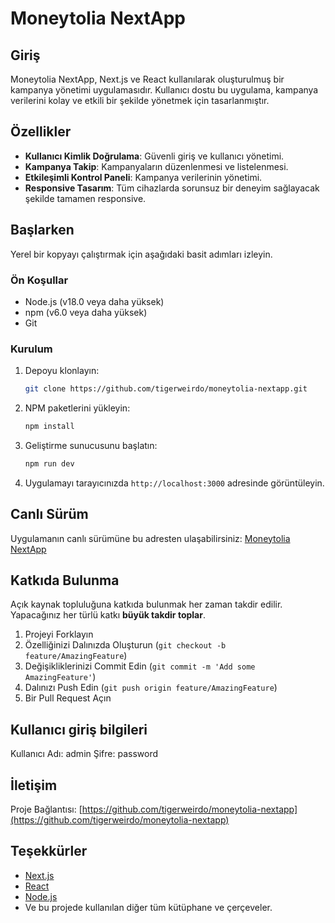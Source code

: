 
# Moneytolia NextApp

## Giriş
Moneytolia NextApp, Next.js ve React kullanılarak oluşturulmuş bir kampanya yönetimi uygulamasıdır. Kullanıcı dostu bu uygulama, kampanya verilerini kolay ve etkili bir şekilde yönetmek için tasarlanmıştır.

## Özellikler
- **Kullanıcı Kimlik Doğrulama**: Güvenli giriş ve kullanıcı yönetimi.
- **Kampanya Takip**: Kampanyaların düzenlenmesi ve listelenmesi.
- **Etkileşimli Kontrol Paneli**: Kampanya verilerinin yönetimi.
- **Responsive Tasarım**: Tüm cihazlarda sorunsuz bir deneyim sağlayacak şekilde tamamen responsive.

## Başlarken
Yerel bir kopyayı çalıştırmak için aşağıdaki basit adımları izleyin.

### Ön Koşullar
- Node.js (v18.0 veya daha yüksek)
- npm (v6.0 veya daha yüksek)
- Git

### Kurulum
1. Depoyu klonlayın:
   ```bash
   git clone https://github.com/tigerweirdo/moneytolia-nextapp.git
   ```
2. NPM paketlerini yükleyin:
   ```bash
   npm install
   ```
3. Geliştirme sunucusunu başlatın:
   ```bash
   npm run dev
   ```
4. Uygulamayı tarayıcınızda `http://localhost:3000` adresinde görüntüleyin.

## Canlı Sürüm
Uygulamanın canlı sürümüne bu adresten ulaşabilirsiniz: [Moneytolia NextApp](https://moneytolia-nextapp.vercel.app/)

## Katkıda Bulunma
Açık kaynak topluluğuna katkıda bulunmak her zaman takdir edilir. Yapacağınız her türlü katkı **büyük takdir toplar**.

1. Projeyi Forklayın
2. Özelliğinizi Dalınızda Oluşturun (`git checkout -b feature/AmazingFeature`)
3. Değişikliklerinizi Commit Edin (`git commit -m 'Add some AmazingFeature'`)
4. Dalınızı Push Edin (`git push origin feature/AmazingFeature`)
5. Bir Pull Request Açın


## Kullanıcı giriş bilgileri
Kullanıcı Adı: admin
Şifre: password

## İletişim
Proje Bağlantısı: [https://github.com/tigerweirdo/moneytolia-nextapp](https://github.com/tigerweirdo/moneytolia-nextapp)

## Teşekkürler
- [Next.js](https://nextjs.org/)
- [React](https://reactjs.org/)
- [Node.js](https://nodejs.org/)
- Ve bu projede kullanılan diğer tüm kütüphane ve çerçeveler.
